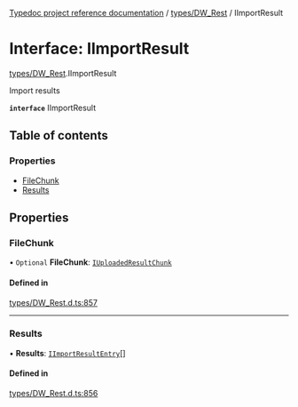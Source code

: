 [Typedoc project reference documentation](../README.md) / [types/DW_Rest](../modules/types_dw_rest.md) / IImportResult

# Interface: IImportResult

[types/DW_Rest](../modules/types_dw_rest.md).IImportResult

Import results

**`interface`** IImportResult

## Table of contents

### Properties

- [FileChunk](types_dw_rest.iimportresult.md#filechunk)
- [Results](types_dw_rest.iimportresult.md#results)

## Properties

### FileChunk

• `Optional` **FileChunk**: [`IUploadedResultChunk`](types_dw_rest.iuploadedresultchunk.md)

#### Defined in

[types/DW_Rest.d.ts:857](https://github.com/DocuWare/REST-Sample-TS/blob/beb3ada/src/types/DW_Rest.d.ts#L857)

___

### Results

• **Results**: [`IImportResultEntry`](types_dw_rest.iimportresultentry.md)[]

#### Defined in

[types/DW_Rest.d.ts:856](https://github.com/DocuWare/REST-Sample-TS/blob/beb3ada/src/types/DW_Rest.d.ts#L856)
